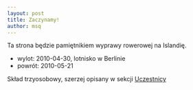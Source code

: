 ```yaml
---
layout: post
title: Zaczynamy!
author: msq
---
```


Ta strona będzie pamiętnikiem wyprawy rowerowej na Islandię.
 * wylot: 2010-04-30, lotnisko w Berlinie
 * powrót: 2010-05-21

Skład trzyosobowy, szerzej opisany w sekcji [Uczestnicy](/about.html)
